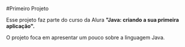 #Primeiro Projeto

<p>Esse projeto faz parte do curso da Alura <strong>"Java: criando a sua primeira aplicação".</strong><p>
O projeto foca em apresentar um pouco sobre a linguagem Java.
